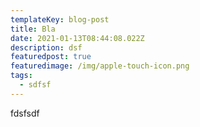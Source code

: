 ```yaml
---
templateKey: blog-post
title: Bla
date: 2021-01-13T08:44:08.022Z
description: dsf
featuredpost: true
featuredimage: /img/apple-touch-icon.png
tags:
  - sdfsf
---
```

fdsfsdf